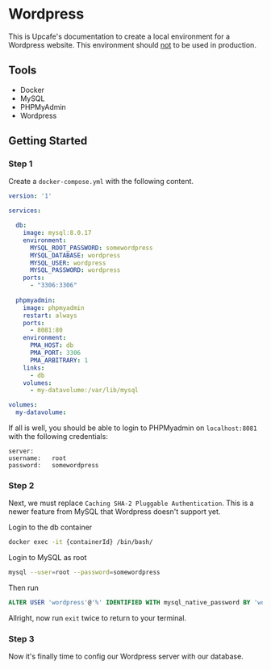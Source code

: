 # Wordpress
This is Upcafe's documentation to create a local environment for a Wordpress website.
This environment should <ins>not</ins> to be used in production.


## Tools
- Docker
- MySQL
- PHPMyAdmin
- Wordpress

## Getting Started

### Step 1
Create a `docker-compose.yml` with the following content.

```yml
version: '1'

services:

  db:
    image: mysql:8.0.17
    environment:
      MYSQL_ROOT_PASSWORD: somewordpress
      MYSQL_DATABASE: wordpress
      MYSQL_USER: wordpress
      MYSQL_PASSWORD: wordpress
    ports:
      - "3306:3306"
      
  phpmyadmin:
    image: phpmyadmin
    restart: always
    ports:
      - 8081:80
    environment:
      PMA_HOST: db
      PMA_PORT: 3306
      PMA_ARBITRARY: 1
    links:
      - db
    volumes:
      - my-datavolume:/var/lib/mysql

volumes:
  my-datavolume:
```

If all is well, you should be able to login to PHPMyadmin on `localhost:8081` with the following credentials:
```
server: 
username:   root
password:   somewordpress
```

### Step 2
Next, we must replace `Caching SHA-2 Pluggable Authentication`. This is a newer feature from MySQL that Wordpress
doesn't support yet.

Login to the db container
```sh
docker exec -it {containerId} /bin/bash/
```

Login to MySQL as root
```sh
mysql --user=root --password=somewordpress
```

Then run
```sql
ALTER USER 'wordpress'@'%' IDENTIFIED WITH mysql_native_password BY 'wordpress';
```

Allright, now run `exit` twice to return to your terminal.


### Step 3
Now it's finally time to config our Wordpress server with our database. 